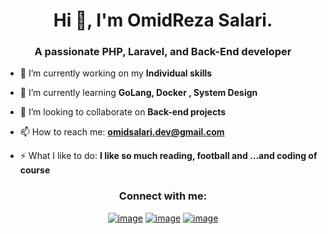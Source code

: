 <h1 align="center">Hi 👋, I'm OmidReza Salari.
<h3 align="center">A passionate PHP, Laravel, and Back-End developer</h3>

- 🔭 I’m currently working on my **Individual skills**

- 🌱 I’m currently learning **GoLang, Docker , System Design**

- 👯 I’m looking to collaborate on **Back-end projects**

- 📫 How to reach me: **omidsalari.dev@gmail.com**

- ⚡ What I like to do: **I like so much reading, football and ...and coding of course**

<h3 align="center">Connect with me:</h3>
<div align="center">

[![image](https://img.shields.io/badge/LinkedIn-0077B5?style=for-the-badge&logo=linkedin&logoColor=white)](https://www.linkedin.com/in/omid-salari/)
[![image](https://img.shields.io/badge/Twitter-1DA1F2?style=for-the-badge&logo=twitter&logoColor=white)](https://twitter.com/OmidRezaSalari1)
[![image](https://img.shields.io/badge/Gmail-D14836?style=for-the-badge&logo=gmail&logoColor=white)](mailto:omidsalari.dev@gmail.com)
  
</div>


